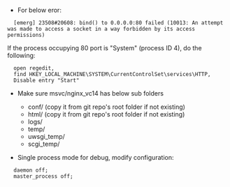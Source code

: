 
- For below eror:
```
  [emerg] 23508#20608: bind() to 0.0.0.0:80 failed (10013: An attempt was made to access a socket in a way forbidden by its access permissions)
```
  If the process occupying 80 port is "System" (process ID 4), do the following:
```
  open regedit,
  find HKEY_LOCAL_MACHINE\SYSTEM\CurrentControlSet\services\HTTP,
  Disable entry "Start"
```

- Make sure msvc/nginx_vc14 has below sub folders
  - conf/ (copy it from git repo's root folder if not existing)
  - html/ (copy it from git repo's root folder if not existing)
  - logs/
  - temp/
  - uwsgi_temp/
  - scgi_temp/

- Single process mode for debug, modify configuration:
```
  daemon off;
  master_process off;
```
